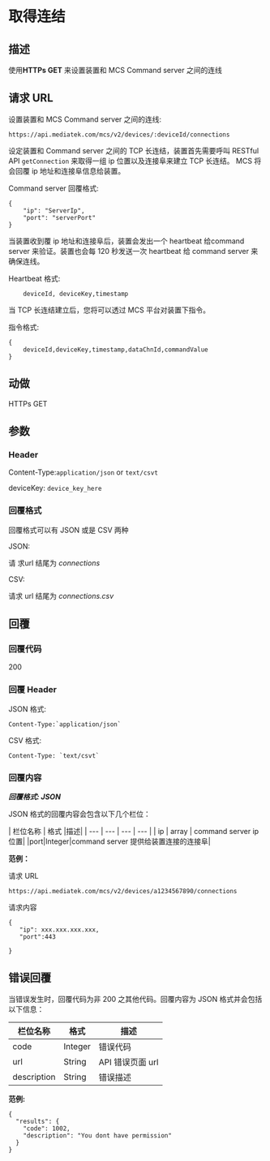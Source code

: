 # 取得连结


## 描述

使用**HTTPs GET** 来设置装置和 MCS Command server 之间的连线


## 请求 URL

设置装置和 MCS Command server 之间的连线:

```
https://api.mediatek.com/mcs/v2/devices/:deviceId/connections

```

设定装置和 Command server 之间的 TCP 长连结，装置首先需要呼叫 RESTful API `getConnection` 来取得一组 ip 位置以及连接阜来建立 TCP 长连结。 MCS 将会回覆 ip 地址和连接阜信息给装置。

Command server 回覆格式:

```
{
    "ip": "ServerIp",
    "port": "serverPort"
}

```

当装置收到覆 ip 地址和连接阜后，装置会发出一个 heartbeat 给command server 来验证。装置也会每 120 秒发送一次 heartbeat 给 command server 来确保连线。


Heartbeat 格式:

```
    deviceId, deviceKey,timestamp

```

当 TCP 长连结建立后，您将可以透过 MCS 平台对装置下指令。

指令格式:
```
{
    deviceId,deviceKey,timestamp,dataChnId,commandValue
}

```

## 动做
HTTPs GET


## 参数
### Header


Content-Type:`application/json` or `text/csvt`


deviceKey: `device_key_here`


### 回覆格式
回覆格式可以有 JSON 或是 CSV 两种

JSON:

请 求url 结尾为 *connections*


CSV:

请求 url 结尾为 *connections.csv*


## 回覆

### 回覆代码
200

### 回覆 Header
JSON 格式:
```
Content-Type:`application/json`
```
CSV 格式:
```
Content-Type: `text/csvt`
```

### 回覆内容

***回覆格式: JSON***

JSON 格式的回覆内容会包含以下几个栏位：

| 栏位名称 | 格式 |描述|
| --- | --- | --- | --- |
| ip | array | command server ip位置|
|port|Integer|command server 提供给装置连接的连接阜|


**范例：**

请求  URL
```
https://api.mediatek.com/mcs/v2/devices/a1234567890/connections
```

请求内容

```
{
   "ip": xxx.xxx.xxx.xxx,
   "port":443

}
```


## 错误回覆

当错误发生时，回覆代码为非 200 之其他代码。回覆内容为 JSON 格式并会包括以下信息：

| 栏位名称 | 格式 |描述|
| --- | --- | --- |
| code | Integer | 错误代码 |
| url | String | API 错误页面 url|
| description | String | 错误描述 |

**范例:**

```
{
  "results": {
    "code": 1002,
    "description": "You dont have permission"
  }
}
```
